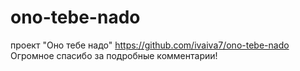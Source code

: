 # ono-tebe-nado
проект "Оно тебе надо"
https://github.com/ivaiva7/ono-tebe-nado
Огромное спасибо за подробные комментарии!
